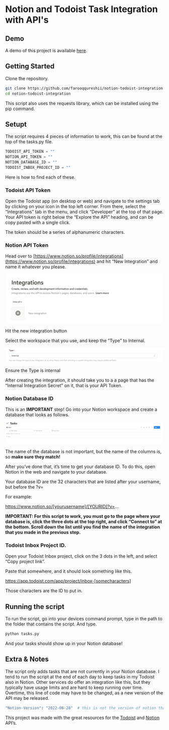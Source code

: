 # Notion and Todoist Task Integration with API's

## Demo 

A demo of this project is available [here](https://www.threads.net/@farooqureshii/post/C-O6CoNPwN7).

## Getting Started

Clone the repository. 

```bash
git clone https://github.com/farooqqureshii/notion-todoist-integration.git
cd notion-todoist-integration
```

This script also uses the requests library, which can be installed using the pip command. 

## Setupt

The script requires 4 pieces of information to work, this can be found at the top of the tasks.py file.

```python
TODOIST_API_TOKEN = ""
NOTION_API_TOKEN = ""
NOTION_DATABASE_ID = ""
TODOIST_INBOX_PROJECT_ID = ""  
```

Here is how to find each of these. 

### Todoist API Token

Open the Todoist app (on desktop or web) and navigate to the settings tab by clicking on your icon in the top left corner. From there, select the “Integrations” tab in the menu, and click “Developer” at the top of that page. Your API token is right below the “Explore the API” heading, and can be copy pasted with a single click. 

The token should be a series of alphanumeric characters. 

### Notion API Token

Head over to [https://www.notion.so/profile/integrations](https://www.notion.so/profile/integrations) and hit “New Integration” and name it whatever you please.

![Hit the new integration button ](images/integration.png)

Hit the new integration button 

Select the workspace that you use, and keep the “Type” to Internal. 

![Ensure the Type is internal](images/type.png)

Ensure the Type is internal

After creating the integration, it should take you to a a page that has the “Internal Integration Secret” on it, that is your API Token.

### Notion Database ID

This is an **IMPORTANT** step! Go into your Notion workspace and create a database that looks as follows. 

![Database Setup](images/db.png)

The name of the database is not important, but the name of the columns is, so **make sure they match!** 

After you’ve done that, it’s time to get your database ID. To do this, open Notion in the web and navigate to your database. 

Your database ID are the 32 characters that are listed after your username, but before the ?v=

For example: 

https://www.notion.so/[yourusername]/[YOURID]?v=...

**IMPORTANT: For this script to work, you must go to the page where your database is, click the three dots at the top right, and click “Connect to” at the bottom. Scroll down the list until you find the name of the integration that you made in the previous step.**

### Todoist Inbox Project ID.

Open your Todoist Inbox project, click on the 3 dots in the left, and select “Copy project link”. 

Paste that somewhere, and it should look something like this. 

https://app.todoist.com/app/project/inbox-[somecharacters] 

Those characters are the ID to put in.

## Running the script

To run the script, go into your devices command prompt, type in the path to the folder that contains the script. And type. 

```bash
python tasks.py
```

And your tasks should show up in your Notion database!

## Extra & Notes

The script only adds tasks that are not currently in your Notion database. I tend to run the script at the end of each day to keep tasks in my Todoist also in Notion. Other services do offer an integration like this, but they typically have usage limits and are hard to keep running over time. Overtime, this line of code may have to be changed, as a new version of the API may be released. 

```bash
"Notion-Version": "2022-06-28"  # this is not the version of notion that you are on, but rather the api version -see the readme file for more
```

This project was made with the great resources for the [Todoist](https://developer.todoist.com/guides/#developing-with-todoist) and [Notion](https://developers.notion.com/)  API’s.
